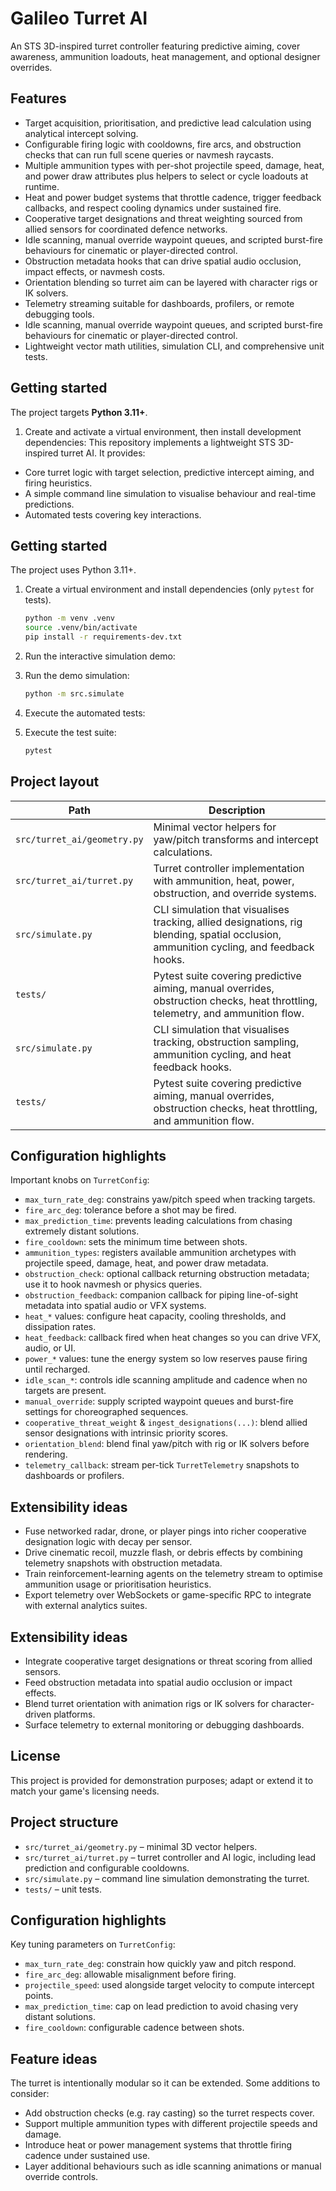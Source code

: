 # Galileo Turret AI

An STS 3D-inspired turret controller featuring predictive aiming, cover awareness, ammunition loadouts, heat management, and optional designer overrides.

## Features

- Target acquisition, prioritisation, and predictive lead calculation using analytical intercept solving.
- Configurable firing logic with cooldowns, fire arcs, and obstruction checks that can run full scene queries or navmesh raycasts.
- Multiple ammunition types with per-shot projectile speed, damage, heat, and power draw attributes plus helpers to select or cycle loadouts at runtime.
- Heat and power budget systems that throttle cadence, trigger feedback callbacks, and respect cooling dynamics under sustained fire.
- Cooperative target designations and threat weighting sourced from allied sensors for coordinated defence networks.
- Idle scanning, manual override waypoint queues, and scripted burst-fire behaviours for cinematic or player-directed control.
- Obstruction metadata hooks that can drive spatial audio occlusion, impact effects, or navmesh costs.
- Orientation blending so turret aim can be layered with character rigs or IK solvers.
- Telemetry streaming suitable for dashboards, profilers, or remote debugging tools.
- Idle scanning, manual override waypoint queues, and scripted burst-fire behaviours for cinematic or player-directed control.
- Lightweight vector math utilities, simulation CLI, and comprehensive unit tests.

## Getting started

The project targets **Python 3.11+**.

1. Create and activate a virtual environment, then install development dependencies:
This repository implements a lightweight STS 3D-inspired turret AI. It provides:

- Core turret logic with target selection, predictive intercept aiming, and firing heuristics.
- A simple command line simulation to visualise behaviour and real-time predictions.
- Automated tests covering key interactions.

## Getting started

The project uses Python 3.11+.

1. Create a virtual environment and install dependencies (only `pytest` for tests).

   ```bash
   python -m venv .venv
   source .venv/bin/activate
   pip install -r requirements-dev.txt
   ```

2. Run the interactive simulation demo:
2. Run the demo simulation:

   ```bash
   python -m src.simulate
   ```

3. Execute the automated tests:
3. Execute the test suite:

   ```bash
   pytest
   ```

## Project layout

| Path | Description |
| --- | --- |
| `src/turret_ai/geometry.py` | Minimal vector helpers for yaw/pitch transforms and intercept calculations. |
| `src/turret_ai/turret.py` | Turret controller implementation with ammunition, heat, power, obstruction, and override systems. |
| `src/simulate.py` | CLI simulation that visualises tracking, allied designations, rig blending, spatial occlusion, ammunition cycling, and feedback hooks. |
| `tests/` | Pytest suite covering predictive aiming, manual overrides, obstruction checks, heat throttling, telemetry, and ammunition flow. |
| `src/simulate.py` | CLI simulation that visualises tracking, obstruction sampling, ammunition cycling, and heat feedback hooks. |
| `tests/` | Pytest suite covering predictive aiming, manual overrides, obstruction checks, heat throttling, and ammunition flow. |

## Configuration highlights

Important knobs on `TurretConfig`:

- `max_turn_rate_deg`: constrains yaw/pitch speed when tracking targets.
- `fire_arc_deg`: tolerance before a shot may be fired.
- `max_prediction_time`: prevents leading calculations from chasing extremely distant solutions.
- `fire_cooldown`: sets the minimum time between shots.
- `ammunition_types`: registers available ammunition archetypes with projectile speed, damage, heat, and power draw metadata.
- `obstruction_check`: optional callback returning obstruction metadata; use it to hook navmesh or physics queries.
- `obstruction_feedback`: companion callback for piping line-of-sight metadata into spatial audio or VFX systems.
- `heat_*` values: configure heat capacity, cooling thresholds, and dissipation rates.
- `heat_feedback`: callback fired when heat changes so you can drive VFX, audio, or UI.
- `power_*` values: tune the energy system so low reserves pause firing until recharged.
- `idle_scan_*`: controls idle scanning amplitude and cadence when no targets are present.
- `manual_override`: supply scripted waypoint queues and burst-fire settings for choreographed sequences.
- `cooperative_threat_weight` & `ingest_designations(...)`: blend allied sensor designations with intrinsic priority scores.
- `orientation_blend`: blend final yaw/pitch with rig or IK solvers before rendering.
- `telemetry_callback`: stream per-tick `TurretTelemetry` snapshots to dashboards or profilers.

## Extensibility ideas

- Fuse networked radar, drone, or player pings into richer cooperative designation logic with decay per sensor.
- Drive cinematic recoil, muzzle flash, or debris effects by combining telemetry snapshots with obstruction metadata.
- Train reinforcement-learning agents on the telemetry stream to optimise ammunition usage or prioritisation heuristics.
- Export telemetry over WebSockets or game-specific RPC to integrate with external analytics suites.

## Extensibility ideas

- Integrate cooperative target designations or threat scoring from allied sensors.
- Feed obstruction metadata into spatial audio occlusion or impact effects.
- Blend turret orientation with animation rigs or IK solvers for character-driven platforms.
- Surface telemetry to external monitoring or debugging dashboards.

## License

This project is provided for demonstration purposes; adapt or extend it to match your game's licensing needs.
## Project structure

- `src/turret_ai/geometry.py` – minimal 3D vector helpers.
- `src/turret_ai/turret.py` – turret controller and AI logic, including lead prediction and configurable cooldowns.
- `src/simulate.py` – command line simulation demonstrating the turret.
- `tests/` – unit tests.

## Configuration highlights

Key tuning parameters on `TurretConfig`:

- `max_turn_rate_deg`: constrain how quickly yaw and pitch respond.
- `fire_arc_deg`: allowable misalignment before firing.
- `projectile_speed`: used alongside target velocity to compute intercept points.
- `max_prediction_time`: cap on lead prediction to avoid chasing very distant solutions.
- `fire_cooldown`: configurable cadence between shots.

## Feature ideas

The turret is intentionally modular so it can be extended. Some additions to
consider:

- Add obstruction checks (e.g. ray casting) so the turret respects cover.
- Support multiple ammunition types with different projectile speeds and damage.
- Introduce heat or power management systems that throttle firing cadence under sustained use.
- Layer additional behaviours such as idle scanning animations or manual override controls.

